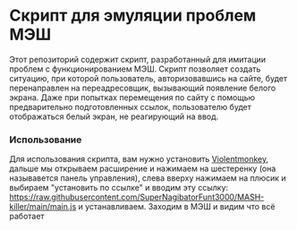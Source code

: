 # Скрипт для эмуляции проблем МЭШ

Этот репозиторий содержит скрипт, разработанный для имитации проблем с функционированием МЭШ. Скрипт позволяет создать ситуацию, при которой пользователь, авторизовавшись на сайте, будет перенаправлен на переадресовщик, вызывающий появление белого экрана. Даже при попытках перемещения по сайту с помощью предварительно подготовленных ссылок, пользователю будет отображаться белый экран, не реагирующий на ввод.


### Использование

Для использования скрипта, вам нужно установить [Violentmonkey](https://violentmonkey.github.io/), дальше мы открываем расширение и нажимаем на шестеренку (она называвется панель управления), слева вверху нажимаем на плюсик и выбираем "установить по ссылке" и вводим эту ссылку: https://raw.githubusercontent.com/SuperNagibatorFunt3000/MASH-killer/main/main.js и устанавливаем. Заходим в МЭШ и видим что всё работает
